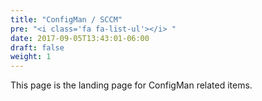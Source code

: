 ```yaml
---
title: "ConfigMan / SCCM"
pre: "<i class='fa fa-list-ul'></i> "
date: 2017-09-05T13:43:01-06:00
draft: false
weight: 1
---
```

This page is the landing page for ConfigMan related items.